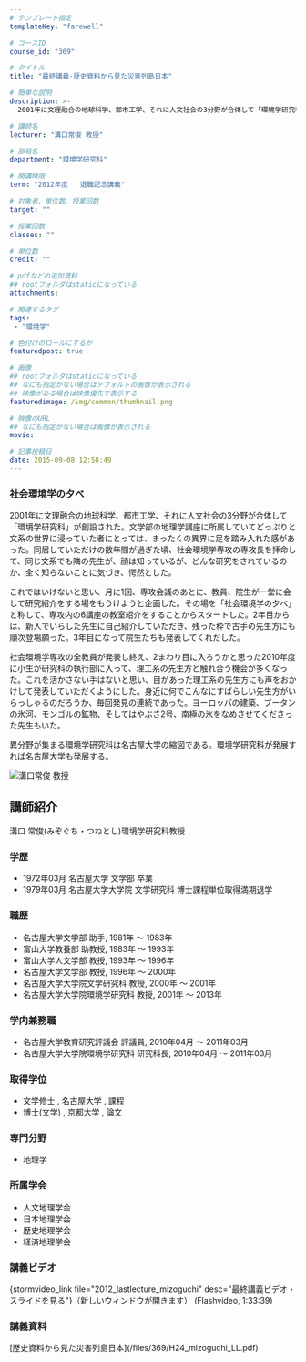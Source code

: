 ```yaml
---
# テンプレート指定
templateKey: "farewell"

# コースID
course_id: "369"

# タイトル
title: "最終講義-歴史資料から見た災害列島日本"

# 簡単な説明
description: >-
  2001年に文理融合の地球科学、都市工学、それに人文社会の3分野が合体して「環境学研究科」が創設された。文学部の地理学講座に所属していてどっぷりと文系の世界に浸っていた者にとっては、まったくの異界...

# 講師名
lecturer: "溝口常俊 教授"

# 部局名
department: "環境学研究科"

# 開講時限
term: "2012年度	退職記念講義"

# 対象者、単位数、授業回数
target: ""

# 授業回数
classes: ""

# 単位数
credit: ""

# pdfなどの追加資料
## rootフォルダはstaticになっている
attachments: 

# 関連するタグ
tags:
 - "環境学"

# 色付けのロールにするか
featuredpost: true

# 画像
## rootフォルダはstaticになっている
## なにも指定がない場合はデフォルトの画像が表示される
## 映像がある場合は映像優先で表示する
featuredimage: /img/common/thumbnail.png

# 映像のURL
## なにも指定がない場合は画像が表示される
movie: 

# 記事投稿日
date: 2015-09-08 12:58:49
---
```



### 社会環境学の夕べ

2001年に文理融合の地球科学、都市工学、それに人文社会の3分野が合体して「環境学研究科」が創設された。文学部の地理学講座に所属していてどっぷりと文系の世界に浸っていた者にとっては、まったくの異界に足を踏み入れた感があった。同居していただけの数年間が過ぎた頃、社会環境学専攻の専攻長を拝命して、同じ文系でも隣の先生が、顔は知っているが、どんな研究をされているのか、全く知らないことに気づき、愕然とした。

これではいけないと思い、月に1回、専攻会議のあとに、教員、院生が一堂に会して研究紹介をする場をもうけようと企画した。その場を「社会環境学の夕べ」と称して、専攻内の6講座の教室紹介をすることからスタートした。2年目からは、新人でいらした先生に自己紹介していただき、残った枠で古手の先生方にも順次登場願った。3年目になって院生たちも発表してくれだした。

社会環境学専攻の全教員が発表し終え、2まわり目に入ろうかと思った2010年度に小生が研究科の執行部に入って、理工系の先生方と触れ合う機会が多くなった。これを活かさない手はないと思い、目があった理工系の先生方にも声をおかけして発表していただくようにした。身近に何でこんなにすばらしい先生方がいらっしゃるのだろうか、毎回発見の連続であった。ヨーロッパの建築、ブータンの氷河、モンゴルの鉱物、そしてはやぶさ2号、南極の氷をなめさせてくださった先生もいた。

異分野が集まる環境学研究科は名古屋大学の縮図である。環境学研究科が発展すれば名古屋大学も発展する。



![溝口常俊 教授](/files/369/s_mizoguchi.jpg) 
## 講師紹介

溝口 常俊(みぞぐち・つねとし)環境学研究科教授

### 学歴

* 1972年03月 名古屋大学 文学部 卒業
* 1979年03月 名古屋大学大学院 文学研究科 博士課程単位取得満期退学

### 職歴

* 名古屋大学文学部 助手, 1981年 〜 1983年
* 富山大学教養部 助教授, 1983年 〜 1993年
* 富山大学人文学部 教授, 1993年 〜 1996年
* 名古屋大学文学部 教授, 1996年 〜 2000年
* 名古屋大学大学院文学研究科 教授, 2000年 〜 2001年
* 名古屋大学大学院環境学研究科 教授, 2001年 〜 2013年

### 学内兼務職

* 名古屋大学教育研究評議会 評議員, 2010年04月 〜 2011年03月
* 名古屋大学大学院環境学研究科 研究科長, 2010年04月 〜 2011年03月

### 取得学位

* 文学修士 , 名古屋大学 , 課程
* 博士(文学) , 京都大学 , 論文

### 専門分野

* 地理学

### 所属学会

* 人文地理学会
* 日本地理学会
* 歴史地理学会
* 経済地理学会


<h3>講義ビデオ</h3>
<p>
{stormvideo_link file="2012_lastlecture_mizoguchi" desc="最終講義ビデオ・スライドを見る"}（新しいウィンドウが開きます） (Flashvideo, 1:33:39)
</p>

<h3>講義資料</h3>
<p>
[歴史資料から見た災害列島日本](/files/369/H24_mizoguchi_LL.pdf) 
</p>
